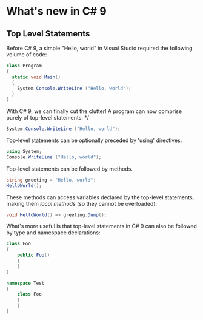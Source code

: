 # What's new in C# 9

## Top Level Statements
Before C# 9, a simple "Hello, world" in Visual Studio required the following volume of code:
```cs
class Program
{
  static void Main()
  {
    System.Console.WriteLine ("Hello, world");
  }
}
```
With C# 9, we can finally cut the clutter! A program can now comprise purely of top-level statements:  */
```cs
System.Console.WriteLine ("Hello, world");
```

Top-level statements can be optionally preceded by 'using' directives:
```cs
using System;
Console.WriteLine ("Hello, world");
```

Top-level statements can be followed by methods.
```cs
string greeting = "Hello, world";
HelloWorld();
```

These methods can access variables declared by the top-level statements, making them *local methods* (so they cannot be overloaded):
```cs
void HelloWorld() => greeting.Dump();
```

What's more useful is that top-level statements in C# 9 can also be followed by type and namespace declarations:
```cs
class Foo
{
	public Foo()
	{		
	}
}

namespace Test
{
	class Foo
	{		
	}	
}
```
